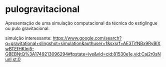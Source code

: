 # pulogravitacional
Apresentação de uma simulação computacional da técnica do estiglingue ou pulo gravitacional.

simulção interessante:
https://www.google.com/search?q=gravitational+slingshot+simulation&authuser=1&sxsrf=AE3TifNBx9RyBIXwBTEfHKInj5-GBEBNtQ%3A1749213096294#fpstate=ive&vld=cid:81530e1e,vid:Caj2r0sNunI,st:0
